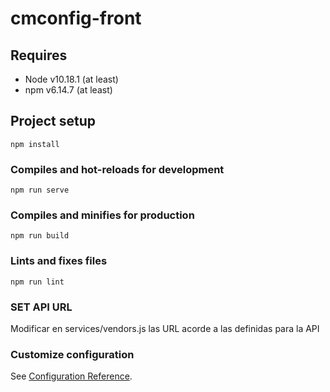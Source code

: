 # cmconfig-front
## Requires
- Node v10.18.1 (at least)
- npm v6.14.7 (at least)
## Project setup
```
npm install
```

### Compiles and hot-reloads for development
```
npm run serve
```

### Compiles and minifies for production
```
npm run build
```

### Lints and fixes files
```
npm run lint
```

### SET API URL
Modificar en services/vendors.js las URL acorde a las definidas para la API

### Customize configuration
See [Configuration Reference](https://cli.vuejs.org/config/).
